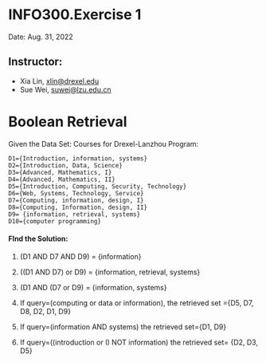 # INFO300.Exercise 1
Date: Aug. 31, 2022

## Instructor:

+ Xia Lin, xlin@drexel.edu
+ Sue Wei, suwei@lzu.edu.cn


# Boolean Retrieval

Given the Data Set:  Courses for Drexel-Lanzhou Program:

```
D1={Introduction, information, systems}
D2={Introduction, Data, Science}
D3={Advanced, Mathematics, I}
D4={Advanced, Mathematics, II}
D5={Introduction, Computing, Security, Technology}
D6={Web, Systems, Technology, Service}
D7={Computing, information, design, I}
D8={Computing, Information, design, II}
D9= {information, retrieval, systems}
D10={computer programming}
```
#### FInd the Solution:


1.	(D1 AND D7 AND D9) = {information}

2.	((D1 AND D7) or D9) = {information, retrieval, systems}

3.	(D1 AND (D7 or D9) =  {information, systems}

4. If query=(computing or data or information), the retrieved set ={D5, D7, D8, D2, D1, D9}

5. If query=(information AND systems) the retrieved set={D1, D9}

6. If query=((introduction or I) NOT information) the retrieved set= {D2, D3, D5}
